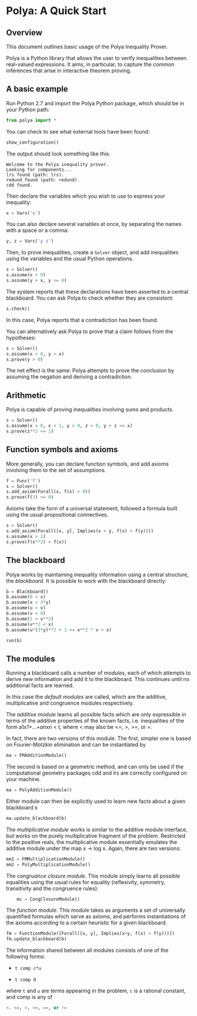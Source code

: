 Polya: A Quick Start
====================

Overview
--------

This document outlines basic usage of the Polya Inequality Prover.

Polya is a Python library that allows the user to verify inequalities between 
real-valued expressions. It aims, in particular, to capture the common 
inferences that arise in interactive theorem proving.


A basic example
---------------

Run Python 2.7 and import the Polya Python package, which should be in your 
Python path:

```python
from polya import *
```

You can check to see what external tools have been found:

```python
show_configuration()
```

The output should look something like this:

```
Welcome to the Polya inequality prover.
Looking for components...
lrs found (path: lrs).
redund found (path: redund).
cdd found.
```

Then declare the variables which you wish to use to express your inequality:

```python
x = Vars('x')
```

You can also declare several variables at once, by separating the names with a 
space or a comma:

```python
y, z = Vars('y z')
```

Then, to prove inequalities, create a ``Solver`` object, and add inequalities 
using the variables and the usual Python operations.

```python
s = Solver()
s.assume(x > 0)
s.assume(y > x, y <= 0)
```

The system reports that these declarations have been asserted to a central 
blackboard. You can ask Polya to check whether they are consistent:


```python
s.check()
```

In this case, Polya reports that a contradiction has been found.

You can alternatively ask Polya to prove that a claim follows from the 
hypotheses:

```python
s = Solver()
s.assume(x > 0, y > x)
s.prove(y > 0)
```

The net effect is the same: Polya attempts to prove the conclusion by
assuming the negation and deriving a contradiction.


Arithmetic
----------

Polya is capable of proving inequalities involving sums and products.

```python
s = Solver()
s.assume(x > 0, x < 1, y > 0, z > 0, y + z <= x)
s.prove(z**2 <= 1)
```


Function symbols and axioms
---------------------------

More generally, you can declare function symbols, and add axioms involving them 
to the set of assumptions.


```python
f = Func('f')
s = Solver()
s.add_axiom(Forall(x, f(x) > 0))
s.prove(f(3) >= 0)
```

Axioms take the form of a universal statement, followed a formula built using the 
usual propositional connectives.

```python
s = Solver()
s.add_axiom(Forall([x, y], Implies(x > y, f(x) > f(y))))
s.assume(x > 1)
s.prove(f(x**2) > f(x))
```


The blackboard
--------------

Polya works by maintaining inequality information using a central structure, the 
*blackboard*. It is possible to work with the blackboard directly:

```python
b = Blackboard()
b.assume(0 < x)
b.assume(x < 3*y)
b.assume(u < v)
b.assume(v < 0)
b.assume(1 < v**2)
b.assume(v**2 < x)
b.assume(u*(3*y)**2 + 1 >= x**2 * v + x)

run(b)
```

The modules
-----------

Running a blackboard calls a number of *modules*, each of which attempts to 
derive new information and add it to the blackboard. This continues until
no additional facts are learned.

In this case the *default modules* are called, which are the
additive, multiplicative and congruence modules respectively.

The *additive module* learns all possible facts which
are only expressible in terms of the additive properties of the
known facts, i.e. inequalities of the form a1*x1+...+an*xn < t,
where < may also be <=, >, >=, or =.
   
In fact, there are two versions of this module. The first,
simpler one is based on Fourier-Motzkin elimination and can be
instantiated by

```python        
ma = FMAdditionModule()
```

The second is based on a geometric method, and can only be used if
the computational geometry packages cdd and lrs are correctly configured on 
your machine.

```python     
ma = PolyAdditionModule()
```

Either module can then be explicitly used to learn new facts about
a given blackboard ``b``

```python
ma.update_blackboard(b)
```

The *multiplicative module* works is similar to the additive module interface, 
but works on the purely multiplicative fragment of the problem. Restricted to
the positive reals, the multiplicative module essentially emulates the additive
module under the map x -> log x. Again, there are two versions:

```python
mm1 = FMMultiplicationModule()
mm2 = PolyMultiplicationModule()
```

The *congruance closure module*. This module simply learns all possible equalities 
using the usual rules for equality (reflexivity, symmetry, transitivity and the 
congruence rules):
   
```python
    mc = CongClosureModule()
```

The *function module*. This module takes as arguments a set of universally 
quantified formulas which serve as axioms, and performs instantiations of the 
axioms according to a certain heuristic for a given blackboard.

```python
fm = FunctionModule([Forall([x, y], Implies(x<y, f(x) < f(y)))])
fm.update_blackboard(b)
```

The information shared between all modules consists of one of the following 
forms:

* `t comp c*u`

* `t comp 0`

where `t` and `u` are terms appearing in the problem, `c` is a rational constant, and
comp is any of
 
```python
<. <=, >, >=, ==, or !=
``` 
